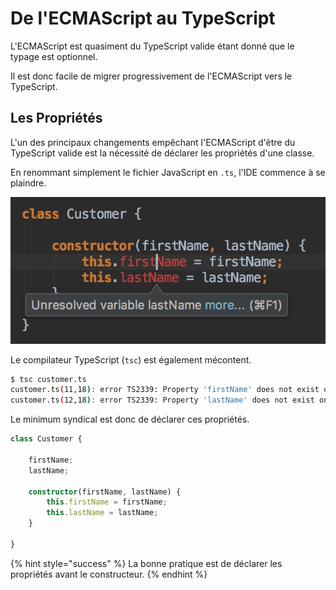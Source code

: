 # De l'ECMAScript au TypeScript

L'ECMAScript est quasiment du TypeScript valide étant donné que le typage est optionnel.

Il est donc facile de migrer progressivement de l'ECMAScript vers le TypeScript.

## Les Propriétés

L'un des principaux changements empêchant l'ECMAScript d'être du TypeScript valide est la nécessité de déclarer les propriétés d'une classe.

En renommant simplement le fichier JavaScript en `.ts`, l'IDE commence à se plaindre.

![](../.gitbook/assets/typescript-missing-properties.png)

Le compilateur TypeScript \(`tsc`\) est également mécontent.

```bash
$ tsc customer.ts
customer.ts(11,18): error TS2339: Property 'firstName' does not exist on type 'Customer'.
customer.ts(12,18): error TS2339: Property 'lastName' does not exist on type 'Customer'.
```

Le minimum syndical est donc de déclarer ces propriétés.

```typescript
class Customer {

    firstName;
    lastName;

    constructor(firstName, lastName) {
        this.firstName = firstName;
        this.lastName = lastName;
    }

}
```

{% hint style="success" %}
La bonne pratique est de déclarer les propriétés avant le constructeur.
{% endhint %}



